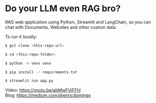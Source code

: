 # Do your LLM even RAG bro?

RAG web application using Python, Streamlit and LangChain, so you can chat with Documents, Websites and other custom data.

To run it locally:

```bash
$ git clone <this-repo-url>

$ cd <this-repo-folder>

$ python -m venv venv

$ pip install -r requirements.txt

$ streamlit run app.py
```

Video: https://youtu.be/abMwFViFFhI  
Blog: https://medium.com/@enricdomingo  
